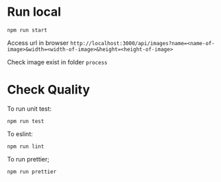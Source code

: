 # Run local
``` shell
npm run start
```
Access url in browser `http://localhost:3000/api/images?name=<name-of-image>&width=<width-of-image>&height=<height-of-image>`

Check image exist in folder `process`
# Check Quality
To run unit test:
``` shell
npm run test
```
To eslint:
``` shell
npm run lint
```
To run prettier;
``` shell
npm run prettier
```


